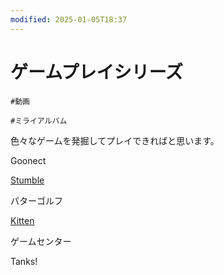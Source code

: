 ```yaml
---
modified: 2025-01-05T18:37
---
```

# ゲームプレイシリーズ

`#動画`

`#ミライアルバム`

色々なゲームを発掘してプレイできればと思います。

Goonect

[Stumble](https://www.notion.soGuys)

パターゴルフ

[Kitten](https://www.notion.soCoocks)

ゲームセンター

Tanks!